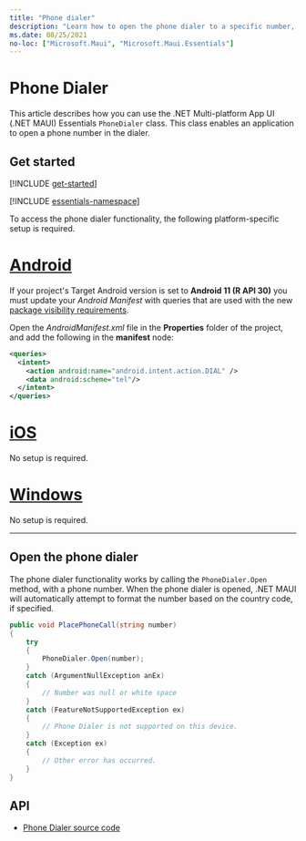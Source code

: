 ```yaml
---
title: "Phone dialer"
description: "Learn how to open the phone dialer to a specific number, in .NET MAUI. The PhoneDialer class in the Microsoft.Maui.Essentials namespace is used to open the phone dialer."
ms.date: 08/25/2021
no-loc: ["Microsoft.Maui", "Microsoft.Maui.Essentials"]
---
```


# Phone Dialer

This article describes how you can use the .NET Multi-platform App UI (.NET MAUI) Essentials `PhoneDialer` class. This class enables an application to open a phone number in the dialer.

## Get started

[!INCLUDE [get-started](../includes/get-started.md)]

[!INCLUDE [essentials-namespace](../includes/essentials-namespace.md)]

To access the phone dialer functionality, the following platform-specific setup is required.

<!-- markdownlint-disable MD025 -->
# [Android](#tab/android)

If your project's Target Android version is set to **Android 11 (R API 30)** you must update your _Android Manifest_ with queries that are used with the new [package visibility requirements](https://developer.android.com/preview/privacy/package-visibility).

Open the _AndroidManifest.xml_ file in the **Properties** folder of the project, and add the following in the **manifest** node:

```xml
<queries>
  <intent>
    <action android:name="android.intent.action.DIAL" />
    <data android:scheme="tel"/>
  </intent>
</queries>
```

# [iOS](#tab/ios)

No setup is required.

# [Windows](#tab/windows)

No setup is required.

-----
<!-- markdownlint-enable MD025 -->

## Open the phone dialer

The phone dialer functionality works by calling the `PhoneDialer.Open` method, with a phone number. When the phone dialer is opened, .NET MAUI will automatically attempt to format the number based on the country code, if specified.

```csharp
public void PlacePhoneCall(string number)
{
    try
    {
        PhoneDialer.Open(number);
    }
    catch (ArgumentNullException anEx)
    {
        // Number was null or white space
    }
    catch (FeatureNotSupportedException ex)
    {
        // Phone Dialer is not supported on this device.
    }
    catch (Exception ex)
    {
        // Other error has occurred.
    }
}
```

## API

- [Phone Dialer source code](https://github.com/dotnet/maui/tree/main/src/Essentials/src/PhoneDialer)
<!-- - [Phone Dialer API documentation](xref:Microsoft.Maui.Essentials.PhoneDialer)-->
